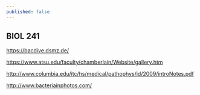 ```yaml
---
published: false
---
```


## BIOL 241

https://bacdive.dsmz.de/

https://www.atsu.edu/faculty/chamberlain/Website/gallery.htm

http://www.columbia.edu/itc/hs/medical/pathophys/id/2009/introNotes.pdf

http://www.bacteriainphotos.com/
